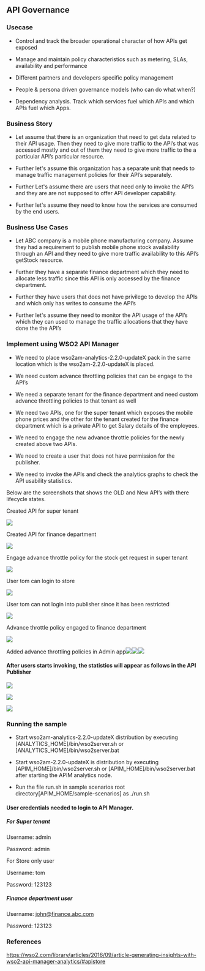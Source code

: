 ## API Governance

### Usecase

* Control and track the broader operational character of how APIs get exposed

* Manage and maintain policy characteristics such as metering, SLAs, availability and performance

* Different partners and developers specific policy management 

* People & persona driven governance models (who can do what when?)

* Dependency analysis. Track which services fuel which APIs and which APIs fuel which Apps.

### Business Story

* Let assume that there is an organization that need to get data related to their API usage. Then they need to give more traffic to the API’s that was accessed mostly and out of them they need to give more traffic to the a particular API’s particular resource. 

* Further let's assume this organization has a separate unit that needs to manage traffic management policies for their API’s separately.

* Further Let's assume there are users that need only to invoke the API’s and they are are not supposed to offer API developer capability. 

* Further let's assume they need to know how the services are consumed by the end users.

### Business Use Cases

* Let ABC company is a mobile phone manufacturing company. Assume they had a requirement to publish  mobile phone stock availability through an API and they need to give more traffic availability to this API’s getStock resource.

* Further they have a separate finance department which they need to allocate less traffic since this API is only accessed by the finance department.

* Further they have users that does not have privilege to develop the APIs and which only has writes to consume the API’s

* Further let's assume they need to monitor the API usage of the API’s which they can used to manage the traffic allocations that they have done the the API’s

### Implement using WSO2 API Manager

* We need to place wso2am-analytics-2.2.0-updateX pack in the same location which is the wso2am-2.2.0-updateX is placed.

* We need custom advance throttling policies that can be engage to the API’s

* We need a separate tenant for the finance department and need custom advance throttling policies to that tenant as well

* We need two APIs, one for the super tenant which exposes the mobile phone prices and the other for the tenant created for the finance department which is a private API to get Salary details of the employees.

* We need to engage the new advance throttle policies for the newly created above two APIs.

* We need to create a user that does not have permission for the publisher.

* We need to invoke the APIs and check the analytics graphs to check the API usability statistics. 

Below are the screenshots that shows the OLD and New API’s with there lifecycle states.

Created API for super tenant

![](images/image_0.png)

Created API for finance department

![](images/image_1.png)

Engage advance throttle policy for the stock get request in super tenant

![](images/image_2.png)

User tom can login to store

![](images/image_3.png)

User tom can not login into publisher since it has been restricted

![](images/image_4.png)

Advance throttle policy engaged to finance department

![](images/image_5.png)

Added advance throttling policies in Admin app![](images/image_6.png)![](images/image_7.png)![](images/image_8.png)

 

#### After users starts invoking, the statistics will appear as follows in the API Publisher

![](images/image_9.png)

![](images/image_10.png)

![](images/image_11.png)

### Running the sample

* Start wso2am-analytics-2.2.0-updateX distribution by executing [ANALYTICS_HOME]/bin/wso2server.sh or [ANALYTICS_HOME]/bin/wso2server.bat

* Start wso2am-2.2.0-updateX is distribution by executing [APIM_HOME]/bin/wso2server.sh or [APIM_HOME]/bin/wso2server.bat after starting the APIM analytics node.

* Run the file run.sh in sample scenarios root directory[APIM_HOME/sample-scenarios] as ./run.sh

#### User credentials needed to login to API Manager.

##### For Super tenant

Username: admin

Password: admin

For Store only user

Username: tom

Password: 123123

##### Finance department user

Username: [john@finance.abc.com](mailto:john@finance.abc.com)

Password: 123123

### References

https://wso2.com/library/articles/2016/09/article-generating-insights-with-wso2-api-manager-analytics/#apistore

